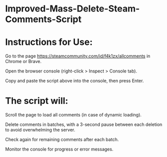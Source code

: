 # Improved-Mass-Delete-Steam-Comments-Script

# Instructions for Use:

Go to the page https://steamcommunity.com/id/f4k1zx/allcomments in Chrome or Brave.

Open the browser console (right-click > Inspect > Console tab).

Copy and paste the script above into the console, then press Enter.

# The script will:

Scroll the page to load all comments (in case of dynamic loading).

Delete comments in batches, with a 3-second pause between each deletion to avoid overwhelming the server.

Check again for remaining comments after each batch.

Monitor the console for progress or error messages.
